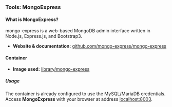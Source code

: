 ### Tools: MongoExpress

#### What is MongoExpress?

mongo-express is a web-based MongoDB admin interface written in Node.js, Express.js, and Bootstrap3.

* **Website & documentation:** [github.com/mongo-express/mongo-express](https://github.com/mongo-express/mongo-express)

#### Container

* **Image used:** [library/mongo-express](https://hub.docker.com/_/mongo-express/)

##### Usage

The container is already configured to use the MySQL/MariaDB credentials.  
Access **MongoExpress** with your browser at address [localhost:8003](http://localhost:8003).